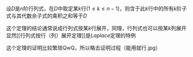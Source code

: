 设$D$是$n$阶行列式，在$D$中取定某$k$行$(1\le k\le n-1)$，则含于此$k$行中的所有$k$阶子式与其代数余子式的乘积之和等于$D$

这个定理的结论通常说成行列式按某$k$行展开，同理，行列式也可以按某$k$列展开
显然[[行列式按行（列）展开定理]]是$Laplace$定理的特例

这个定理的证明比较繁琐QwQ，所以略去证明过程（能用就行.jpg）

